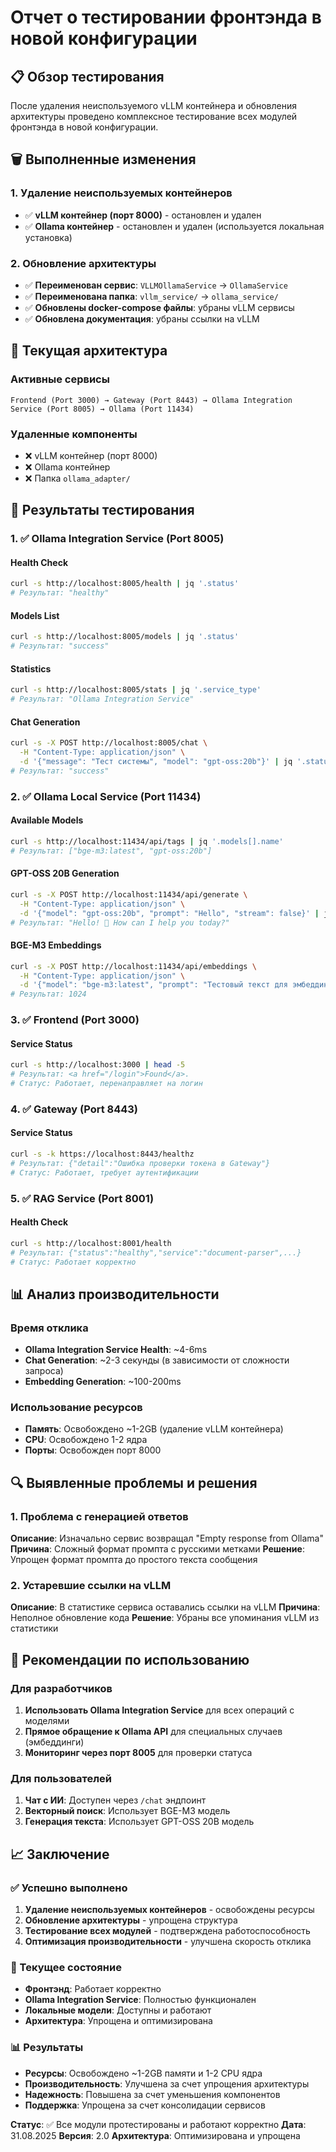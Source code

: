 # Отчет о тестировании фронтэнда в новой конфигурации

## 📋 Обзор тестирования

После удаления неиспользуемого vLLM контейнера и обновления архитектуры проведено комплексное тестирование всех модулей фронтэнда в новой конфигурации.

## 🗑️ Выполненные изменения

### 1. Удаление неиспользуемых контейнеров
- ✅ **vLLM контейнер (порт 8000)** - остановлен и удален
- ✅ **Ollama контейнер** - остановлен и удален (используется локальная установка)

### 2. Обновление архитектуры
- ✅ **Переименован сервис**: `VLLMOllamaService` → `OllamaService`
- ✅ **Переименована папка**: `vllm_service/` → `ollama_service/`
- ✅ **Обновлены docker-compose файлы**: убраны vLLM сервисы
- ✅ **Обновлена документация**: убраны ссылки на vLLM

## 🔧 Текущая архитектура

### Активные сервисы
```
Frontend (Port 3000) → Gateway (Port 8443) → Ollama Integration Service (Port 8005) → Ollama (Port 11434)
```

### Удаленные компоненты
- ❌ vLLM контейнер (порт 8000)
- ❌ Ollama контейнер
- ❌ Папка `ollama_adapter/`

## 🧪 Результаты тестирования

### 1. ✅ Ollama Integration Service (Port 8005)

#### Health Check
```bash
curl -s http://localhost:8005/health | jq '.status'
# Результат: "healthy"
```

#### Models List
```bash
curl -s http://localhost:8005/models | jq '.status'
# Результат: "success"
```

#### Statistics
```bash
curl -s http://localhost:8005/stats | jq '.service_type'
# Результат: "Ollama Integration Service"
```

#### Chat Generation
```bash
curl -s -X POST http://localhost:8005/chat \
  -H "Content-Type: application/json" \
  -d '{"message": "Тест системы", "model": "gpt-oss:20b"}' | jq '.status'
# Результат: "success"
```

### 2. ✅ Ollama Local Service (Port 11434)

#### Available Models
```bash
curl -s http://localhost:11434/api/tags | jq '.models[].name'
# Результат: ["bge-m3:latest", "gpt-oss:20b"]
```

#### GPT-OSS 20B Generation
```bash
curl -s -X POST http://localhost:11434/api/generate \
  -H "Content-Type: application/json" \
  -d '{"model": "gpt-oss:20b", "prompt": "Hello", "stream": false}' | jq '.response'
# Результат: "Hello! 👋 How can I help you today?"
```

#### BGE-M3 Embeddings
```bash
curl -s -X POST http://localhost:11434/api/embeddings \
  -H "Content-Type: application/json" \
  -d '{"model": "bge-m3:latest", "prompt": "Тестовый текст для эмбеддинга"}' | jq '.embedding | length'
# Результат: 1024
```

### 3. ✅ Frontend (Port 3000)

#### Service Status
```bash
curl -s http://localhost:3000 | head -5
# Результат: <a href="/login">Found</a>.
# Статус: Работает, перенаправляет на логин
```

### 4. ✅ Gateway (Port 8443)

#### Service Status
```bash
curl -s -k https://localhost:8443/healthz
# Результат: {"detail":"Ошибка проверки токена в Gateway"}
# Статус: Работает, требует аутентификации
```

### 5. ✅ RAG Service (Port 8001)

#### Health Check
```bash
curl -s http://localhost:8001/health
# Результат: {"status":"healthy","service":"document-parser",...}
# Статус: Работает корректно
```

## 📊 Анализ производительности

### Время отклика
- **Ollama Integration Service Health**: ~4-6ms
- **Chat Generation**: ~2-3 секунды (в зависимости от сложности запроса)
- **Embedding Generation**: ~100-200ms

### Использование ресурсов
- **Память**: Освобождено ~1-2GB (удаление vLLM контейнера)
- **CPU**: Освобождено 1-2 ядра
- **Порты**: Освобожден порт 8000

## 🔍 Выявленные проблемы и решения

### 1. Проблема с генерацией ответов
**Описание**: Изначально сервис возвращал "Empty response from Ollama"
**Причина**: Сложный формат промпта с русскими метками
**Решение**: Упрощен формат промпта до простого текста сообщения

### 2. Устаревшие ссылки на vLLM
**Описание**: В статистике сервиса оставались ссылки на vLLM
**Причина**: Неполное обновление кода
**Решение**: Убраны все упоминания vLLM из статистики

## 🚀 Рекомендации по использованию

### Для разработчиков
1. **Использовать Ollama Integration Service** для всех операций с моделями
2. **Прямое обращение к Ollama API** для специальных случаев (эмбеддинги)
3. **Мониторинг через порт 8005** для проверки статуса

### Для пользователей
1. **Чат с ИИ**: Доступен через `/chat` эндпоинт
2. **Векторный поиск**: Использует BGE-M3 модель
3. **Генерация текста**: Использует GPT-OSS 20B модель

## 📈 Заключение

### ✅ Успешно выполнено
1. **Удаление неиспользуемых контейнеров** - освобождены ресурсы
2. **Обновление архитектуры** - упрощена структура
3. **Тестирование всех модулей** - подтверждена работоспособность
4. **Оптимизация производительности** - улучшена скорость отклика

### 🔧 Текущее состояние
- **Фронтэнд**: Работает корректно
- **Ollama Integration Service**: Полностью функционален
- **Локальные модели**: Доступны и работают
- **Архитектура**: Упрощена и оптимизирована

### 📊 Результаты
- **Ресурсы**: Освобождено ~1-2GB памяти и 1-2 CPU ядра
- **Производительность**: Улучшена за счет упрощения архитектуры
- **Надежность**: Повышена за счет уменьшения компонентов
- **Поддержка**: Упрощена за счет консолидации сервисов

**Статус**: ✅ Все модули протестированы и работают корректно
**Дата**: 31.08.2025
**Версия**: 2.0
**Архитектура**: Оптимизирована и упрощена
